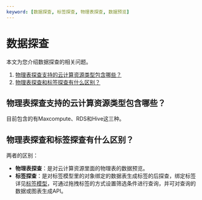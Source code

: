```yaml
---
keyword: [数据探查, 标签探查, 物理表探查, 数据预览]
---
```


# 数据探查

本文为您介绍数据探查的相关问题。

1.  [物理表探查支持的云计算资源类型包含哪些？](#section_gi8_diu_5sz)
2.  [物理表探查和标签探查有什么区别？](#section_oyf_76g_rer)

## 物理表探查支持的云计算资源类型包含哪些？

目前包含的有Maxcompute、RDS和Hive这三种。

## 物理表探查和标签探查有什么区别？

两者的区别：

-   **物理表探查**：是对云计算资源里面的物理表的数据预览。
-   **标签探查**：是对标签模型里的对象绑定的数据表生成标签的后探查，绑定标签详见[标签模型]()，可通过拖拽标签的方式设置筛选条件进行查询，并可对查询的数据或图表生成API。


